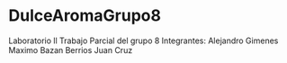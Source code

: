 # DulceAromaGrupo8
Laboratorio ll
Trabajo Parcial del grupo 8
Integrantes: 
Alejandro Gimenes
Maximo Bazan
Berrios Juan Cruz
